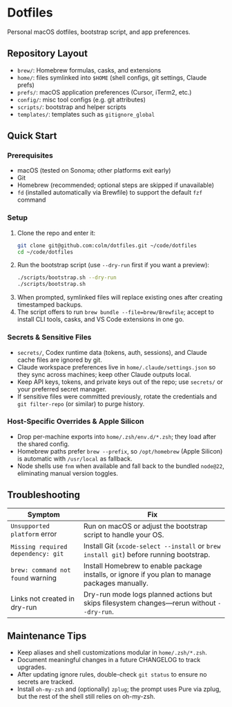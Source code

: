 # Dotfiles

Personal macOS dotfiles, bootstrap script, and app preferences.

## Repository Layout
- `brew/`: Homebrew formulas, casks, and extensions
- `home/`: files symlinked into `$HOME` (shell configs, git settings, Claude prefs)
- `prefs/`: macOS application preferences (Cursor, iTerm2, etc.)
- `config/`: misc tool configs (e.g. git attributes)
- `scripts/`: bootstrap and helper scripts
- `templates/`: templates such as `gitignore_global`

## Quick Start
### Prerequisites
- macOS (tested on Sonoma; other platforms exit early)
- Git
- Homebrew (recommended; optional steps are skipped if unavailable)
- `fd` (installed automatically via Brewfile) to support the default `fzf` command

### Setup
1. Clone the repo and enter it:
   ```bash
   git clone git@github.com:colm/dotfiles.git ~/code/dotfiles
   cd ~/code/dotfiles
   ```
2. Run the bootstrap script (use `--dry-run` first if you want a preview):
   ```bash
   ./scripts/bootstrap.sh --dry-run
   ./scripts/bootstrap.sh
   ```
3. When prompted, symlinked files will replace existing ones after creating timestamped backups.
4. The script offers to run `brew bundle --file=brew/Brewfile`; accept to install CLI tools, casks, and VS Code extensions in one go.

### Secrets & Sensitive Files
- `secrets/`, Codex runtime data (tokens, auth, sessions), and Claude cache files are ignored by git.
- Claude workspace preferences live in `home/.claude/settings.json` so they sync across machines; keep other Claude outputs local.
- Keep API keys, tokens, and private keys out of the repo; use `secrets/` or your preferred secret manager.
- If sensitive files were committed previously, rotate the credentials and `git filter-repo` (or similar) to purge history.

### Host-Specific Overrides & Apple Silicon
- Drop per-machine exports into `home/.zsh/env.d/*.zsh`; they load after the shared config.
- Homebrew paths prefer `brew --prefix`, so `/opt/homebrew` (Apple Silicon) is automatic with `/usr/local` as fallback.
- Node shells use `fnm` when available and fall back to the bundled `node@22`, eliminating manual version toggles.

## Troubleshooting
| Symptom | Fix |
| --- | --- |
| `Unsupported platform` error | Run on macOS or adjust the bootstrap script to handle your OS. |
| `Missing required dependency: git` | Install Git (`xcode-select --install` or `brew install git`) before running bootstrap. |
| `brew: command not found` warning | Install Homebrew to enable package installs, or ignore if you plan to manage packages manually. |
| Links not created in dry-run | Dry-run mode logs planned actions but skips filesystem changes—rerun without `--dry-run`. |

## Maintenance Tips
- Keep aliases and shell customizations modular in `home/.zsh/*.zsh`.
- Document meaningful changes in a future CHANGELOG to track upgrades.
- After updating ignore rules, double-check `git status` to ensure no secrets are tracked.
- Install `oh-my-zsh` and (optionally) `zplug`; the prompt uses Pure via zplug, but the rest of the shell still relies on oh-my-zsh.
